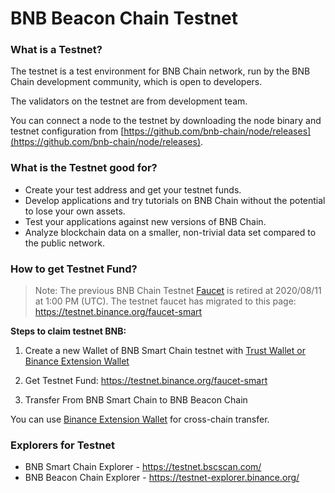 
# BNB Beacon Chain Testnet

### What is a Testnet?

The testnet is a test environment for BNB Chain network, run by the BNB Chain development community, which is open to developers.

The validators on the testnet are from development team.

You can connect a node to the testnet by downloading the node binary and testnet configuration from [https://github.com/bnb-chain/node/releases](https://github.com/bnb-chain/node/releases).

### What is the Testnet good for?

- Create your test address and get your testnet funds.
- Develop applications and try tutorials on BNB Chain without the potential to lose your own assets.
- Test your applications against new versions of BNB Chain.
- Analyze blockchain data on a smaller, non-trivial data set compared to the public network.

### How to get Testnet Fund?

> Note: The previous BNB Chain Testnet [Faucet](https://www.binance.com/en/dex/testnet/address) is retired at 2020/08/11 at 1:00 PM (UTC). The testnet faucet has migrated to this page: <https://testnet.binance.org/faucet-smart>

**Steps to claim testnet BNB:**

1. Create a new Wallet of BNB Smart Chain testnet with [Trust Wallet or Binance Extension Wallet](https://docs.bnbchain.org/docs/Wallet#supported-wallets)

2. Get Testnet Fund: https://testnet.binance.org/faucet-smart

3. Transfer From BNB Smart Chain to BNB Beacon Chain

You can use [Binance Extension Wallet](https://docs.bnbchain.org/docs/binance#transfer-testnet-bnb-from-bsc-to-bc) for cross-chain transfer.


### Explorers for Testnet
* BNB Smart Chain Explorer - https://testnet.bscscan.com/
* BNB Beacon Chain Explorer - https://testnet-explorer.binance.org/

